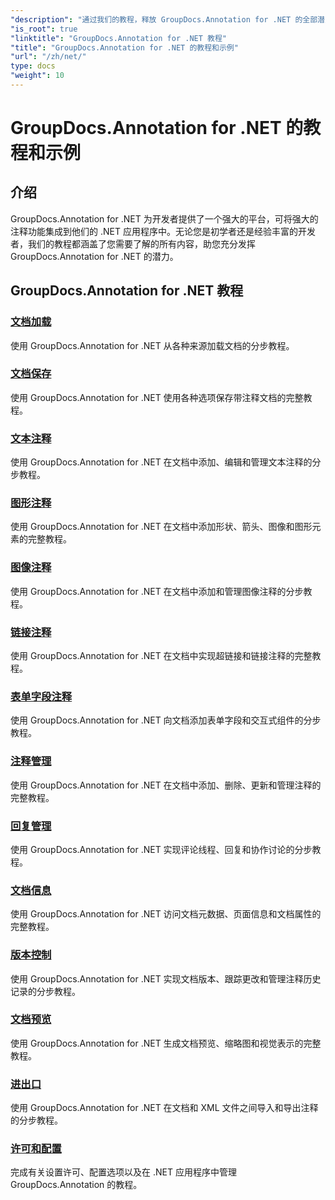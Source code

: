 ```yaml
---
"description": "通过我们的教程，释放 GroupDocs.Annotation for .NET 的全部潜力。无缝集成，增强协作，简化工作流程。"
"is_root": true
"linktitle": "GroupDocs.Annotation for .NET 教程"
"title": "GroupDocs.Annotation for .NET 的教程和示例"
"url": "/zh/net/"
type: docs
"weight": 10
---
```


# GroupDocs.Annotation for .NET 的教程和示例

## 介绍

GroupDocs.Annotation for .NET 为开发者提供了一个强大的平台，可将强大的注释功能集成到他们的 .NET 应用程序中。无论您是初学者还是经验丰富的开发者，我们的教程都涵盖了您需要了解的所有内容，助您充分发挥 GroupDocs.Annotation for .NET 的潜力。

## GroupDocs.Annotation for .NET 教程
### [文档加载](./document-loading)
使用 GroupDocs.Annotation for .NET 从各种来源加载文档的分步教程。

### [文档保存](./document-saving)
使用 GroupDocs.Annotation for .NET 使用各种选项保存带注释文档的完整教程。

### [文本注释](./text-annotations)
使用 GroupDocs.Annotation for .NET 在文档中添加、编辑和管理文本注释的分步教程。

### [图形注释](./graphical-annotations)
使用 GroupDocs.Annotation for .NET 在文档中添加形状、箭头、图像和图形元素的完整教程。

### [图像注释](./image-annotations)
使用 GroupDocs.Annotation for .NET 在文档中添加和管理图像注释的分步教程。

### [链接注释](./link-annotations)
使用 GroupDocs.Annotation for .NET 在文档中实现超链接和链接注释的完整教程。

### [表单字段注释](./form-field-annotations)
使用 GroupDocs.Annotation for .NET 向文档添加表单字段和交互式组件的分步教程。

### [注释管理](./annotation-management)
使用 GroupDocs.Annotation for .NET 在文档中添加、删除、更新和管理注释的完整教程。

### [回复管理](./reply-management)
使用 GroupDocs.Annotation for .NET 实现评论线程、回复和协作讨论的分步教程。

### [文档信息](./document-information)
使用 GroupDocs.Annotation for .NET 访问文档元数据、页面信息和文档属性的完整教程。

### [版本控制](./version-control)
使用 GroupDocs.Annotation for .NET 实现文档版本、跟踪更改和管理注释历史记录的分步教程。

### [文档预览](./document-preview)
使用 GroupDocs.Annotation for .NET 生成文档预览、缩略图和视觉表示的完整教程。

### [进出口](./import-and-export)
使用 GroupDocs.Annotation for .NET 在文档和 XML 文件之间导入和导出注释的分步教程。

### [许可和配置](./licensing-and-configuration)
完成有关设置许可、配置选项以及在 .NET 应用程序中管理 GroupDocs.Annotation 的教程。